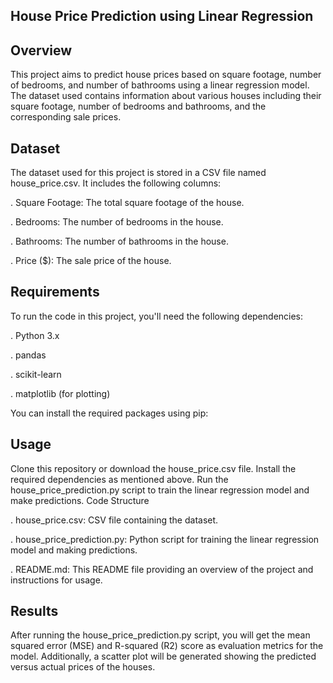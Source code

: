 **House Price Prediction using Linear Regression**
------------------------------------------------------------------

**Overview**
------------------------------------------------------------------
This project aims to predict house prices based on square footage, number of bedrooms, and number of bathrooms using a linear regression model. The dataset used contains information about various houses including their square footage, number of bedrooms and bathrooms, and the corresponding sale prices.

**Dataset**
------------------------------------------------------------------
The dataset used for this project is stored in a CSV file named house_price.csv. It includes the following columns:

. Square Footage: The total square footage of the house.

. Bedrooms: The number of bedrooms in the house.

. Bathrooms: The number of bathrooms in the house.

. Price ($): The sale price of the house.

**Requirements**
------------------------------------------------------------------
To run the code in this project, you'll need the following dependencies:

. Python 3.x

. pandas

. scikit-learn

. matplotlib (for plotting)

You can install the required packages using pip:

**Usage**
------------------------------------------------------------------
Clone this repository or download the house_price.csv file.
Install the required dependencies as mentioned above.
Run the house_price_prediction.py script to train the linear regression model and make predictions.
Code Structure

. house_price.csv: CSV file containing the dataset.

. house_price_prediction.py: Python script for training the linear regression model and making predictions.

. README.md: This README file providing an overview of the project and instructions for usage.

**Results**
------------------------------------------------------------------
After running the house_price_prediction.py script, you will get the mean squared error (MSE) and R-squared (R2) score as evaluation metrics for the model. Additionally, a scatter plot will be generated showing the predicted versus actual prices of the houses.
